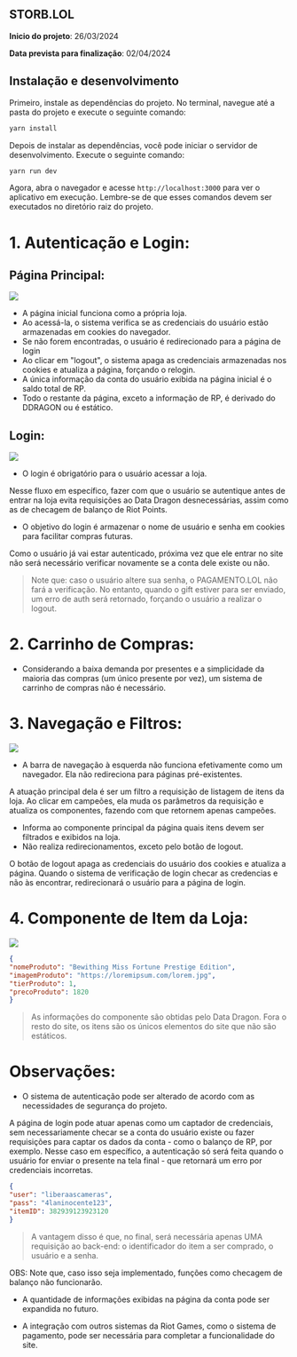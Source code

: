 
## STORB.LOL
**Inicio do projeto**: 26/03/2024

**Data prevista para finalização**: 02/04/2024


## Instalação e desenvolvimento

Primeiro, instale as dependências do projeto. No terminal, navegue até a pasta do projeto e execute o seguinte comando:
```bash
yarn install
```
Depois de instalar as dependências, você pode iniciar o servidor de desenvolvimento. Execute o seguinte comando:
```bash
yarn run dev
```
Agora, abra o navegador e acesse `http://localhost:3000` para ver o aplicativo em execução.
Lembre-se de que esses comandos devem ser executados no diretório raiz do projeto.

# 1. Autenticação e Login:

## Página Principal:
![](https://i.imgur.com/OJubLwj.jpeg)

- A página inicial funciona como a própria loja.
- Ao acessá-la, o sistema verifica se as credenciais do usuário estão armazenadas em cookies do navegador.
- Se não forem encontradas, o usuário é redirecionado para a página de login
- Ao clicar em "logout", o sistema apaga as credenciais armazenadas nos cookies e atualiza a página, forçando o relogin.
- A única informação da conta do usuário exibida na página inicial é o saldo total de RP.
- Todo o restante da página, exceto a informação de RP, é derivado do DDRAGON ou é estático.


## Login:
![](https://i.imgur.com/sC63uTV.jpeg)
- O login é obrigatório para o usuário acessar a loja.

Nesse fluxo em específico, fazer com que o usuário se autentique antes de entrar na loja evita requisições ao Data Dragon desnecessárias, assim como as de checagem de balanço de Riot Points. 

- O objetivo do login é armazenar o nome de usuário e senha em cookies para facilitar compras futuras.

 Como o usuário já vai estar autenticado, próxima vez que ele entrar no site não será necessário verificar novamente se a conta dele existe ou não. 

> Note que: caso o usuário altere sua senha, o PAGAMENTO.LOL não fará a verificação. No entanto, quando o gift estiver para ser enviado, um erro de auth será retornado, forçando o usuário a realizar o logout.
  

# 2. Carrinho de Compras:
- Considerando a baixa demanda por presentes e a simplicidade da maioria das compras (um único presente por vez), um sistema de carrinho de compras não é necessário.
  
  

# 3. Navegação e Filtros:
![](https://i.imgur.com/HQAM3VJ.jpeg)
- A barra de navegação à esquerda não funciona efetivamente como um navegador. Ela não redireciona para páginas pré-existentes.

A atuação principal dela é ser um filtro a requisição de listagem de itens da loja. Ao clicar em campeões, ela muda os parâmetros da requisição e atualiza os componentes, fazendo com que retornem apenas campeões.

- Informa ao componente principal da página quais itens devem ser filtrados e exibidos na loja.
- Não realiza redirecionamentos, exceto pelo botão de logout.

O botão de logout apaga as credenciais do usuário dos cookies e atualiza a página. Quando o sistema de verificação de login checar as credencias e não às encontrar, redirecionará o usuário para a página de login.

  

# 4. Componente de Item da Loja:
![](https://i.imgur.com/gyBIVQz.png)
```json
{
"nomeProduto": "Bewithing Miss Fortune Prestige Edition",
"imagemProduto": "https://loremipsum.com/lorem.jpg",
"tierProduto": 1,
"precoProduto": 1820
}
```  
> As informações do componente são obtidas pelo Data Dragon. Fora o resto do site, os itens são os únicos elementos do site que não são estáticos.  

# Observações: 

  

- O sistema de autenticação pode ser alterado de acordo com as necessidades de segurança do projeto.

A página de login pode atuar apenas como um captador de credenciais, sem necessariamente checar se a conta do usuário existe ou fazer requisições para captar os dados da conta - como o balanço de RP, por exemplo. Nesse caso em específico, a autenticação só será feita quando o usuário for enviar o presente na tela final - que retornará um erro por credenciais incorretas.
```json
{
"user": "liberaascameras",
"pass": "4laninocente123",
"itemID": 382939123923120
}
```
> A vantagem disso é que, no final, será necessária apenas UMA requisição ao back-end: o identificador do item a ser comprado, o usuário e a senha.

OBS: Note que, caso isso seja implementado, funções como checagem de balanço não funcionarão.

- A quantidade de informações exibidas na página da conta pode ser expandida no futuro.

- A integração com outros sistemas da Riot Games, como o sistema de pagamento, pode ser necessária para completar a funcionalidade do site.
